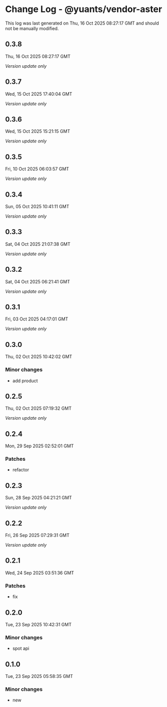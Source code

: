 # Change Log - @yuants/vendor-aster

This log was last generated on Thu, 16 Oct 2025 08:27:17 GMT and should not be manually modified.

## 0.3.8
Thu, 16 Oct 2025 08:27:17 GMT

_Version update only_

## 0.3.7
Wed, 15 Oct 2025 17:40:04 GMT

_Version update only_

## 0.3.6
Wed, 15 Oct 2025 15:21:15 GMT

_Version update only_

## 0.3.5
Fri, 10 Oct 2025 06:03:57 GMT

_Version update only_

## 0.3.4
Sun, 05 Oct 2025 10:41:11 GMT

_Version update only_

## 0.3.3
Sat, 04 Oct 2025 21:07:38 GMT

_Version update only_

## 0.3.2
Sat, 04 Oct 2025 06:21:41 GMT

_Version update only_

## 0.3.1
Fri, 03 Oct 2025 04:17:01 GMT

_Version update only_

## 0.3.0
Thu, 02 Oct 2025 10:42:02 GMT

### Minor changes

- add product

## 0.2.5
Thu, 02 Oct 2025 07:19:32 GMT

_Version update only_

## 0.2.4
Mon, 29 Sep 2025 02:52:01 GMT

### Patches

- refactor

## 0.2.3
Sun, 28 Sep 2025 04:21:21 GMT

_Version update only_

## 0.2.2
Fri, 26 Sep 2025 07:29:31 GMT

_Version update only_

## 0.2.1
Wed, 24 Sep 2025 03:51:36 GMT

### Patches

- fix

## 0.2.0
Tue, 23 Sep 2025 10:42:31 GMT

### Minor changes

- spot api

## 0.1.0
Tue, 23 Sep 2025 05:58:35 GMT

### Minor changes

- new

